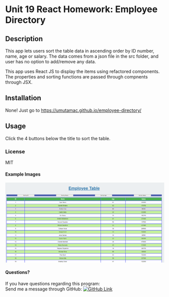 # Unit 19 React Homework: Employee Directory
## Description
This app lets users sort the table data in ascending order by ID number, name, age or salary. The data comes from a json file in the src folder, and user has no option to add/remove any data.

This app uses React JS to display the items using refactored components. The properties and sorting functions are passed through compnents through JSX.

## Installation
None! Just go to https://umutamac.github.io/employee-directory/
## Usage
Click the 4 buttons below the title to sort the table.
### License
MIT

#### Example Images
![Landing Page](public/app_img/mainApp.png)

#### Questions?
If you have questions regarding this program:<br>
Send me a message through GitHub: [![GitHub Link](https://img.shields.io/badge/Github-umutamac-lightgrey.svg)](https://github.com/umutamac)<br>
